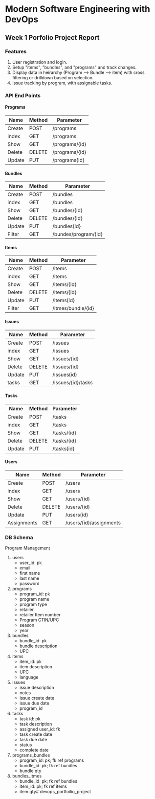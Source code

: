 # Modern Software Engineering with DevOps

## Week 1 Porfolio Project Report

### Features
1. User registration and login.
2. Setup "items", "bundles", and "programs" and track changes.
3. Display data in heirarchy (Program --> Bundle --> item) with cross filtering or drilldown based on selection.
4. Issue tracking by program, with assignable tasks.

### API End Points
#### Programs
| Name | Method | Parameter |
|------|--------|-----------|
| Create | POST | /programs |
| index | GET | /programs |
| Show | GET | /programs/{id} |
| Delete | DELETE | /programs/{id} |
| Update | PUT | /programs{id} |

#### Bundles
| Name | Method | Parameter |
|------|--------|-----------|
| Create | POST | /bundles |
| index | GET | /bundles |
| Show | GET | /bundles/{id} |
| Delete | DELETE | /bundles/{id} |
| Update | PUT | /bundles{id} |
| Filter | GET | /bundes/program/{id} |

#### Items
| Name | Method | Parameter |
|------|--------|-----------|
| Create | POST | /items |
| index | GET | /items |
| Show | GET | /items/{id} |
| Delete | DELETE | /items/{id} |
| Update | PUT | /items{id} |
| Filter | GET | /itmes/bundle/{id} |

#### Issues
| Name | Method | Parameter |
|------|--------|-----------|
| Create | POST | /issues |
| index | GET | /issues |
| Show | GET | /issues/{id} |
| Delete | DELETE | /issues/{id} |
| Update | PUT | /issues{id} |
| tasks | GET | /issues/{id}/tasks |

#### Tasks
| Name | Method | Parameter |
|------|--------|-----------|
| Create | POST | /tasks |
| index | GET | /tasks |
| Show | GET | /tasks/{id} |
| Delete | DELETE | /tasks/{id} |
| Update | PUT | /tasks{id} |

#### Users
| Name | Method | Parameter |
|------|--------|-----------|
| Create | POST | /users |
| index | GET | /users |
| Show | GET | /users/{id} |
| Delete | DELETE | /users/{id} |
| Update | PUT | /users{id} |
| Assignments | GET | /users/{id}/assignments|

### DB Schema
Program Management
1. users
    - user_id: pk
    - email
    - first name
    - last name
    - password
2. programs
    - program_id: pk
    - program name
    - program type
    - retailer
    - retailer Item number
    - Program GTIN/UPC
    - season
    - year
3. bundles
    - bundle_id: pk
    - bundle description
    - UPC
4. items
    - item_id: pk
    - item description
    - UPC
    - language
5. issues
    - issue description
    - notes
    - issue create date
    - issue due date
    - program_id
6. tasks
    - task id: pk
    - task description
    - assigned user_id: fk
    - task create date
    - task due date
    - status
    - complete date
7. programs_bundles
    - program_id: pk; fk ref programs
    - bundle_id: pk; fk ref bundles
    - bundle qty
8. bundles_itmes
    - bundle_id: pk; fk ref bundles
    - item_id: pk; fk ref items
    - item qty# devops_portfoilio_project
